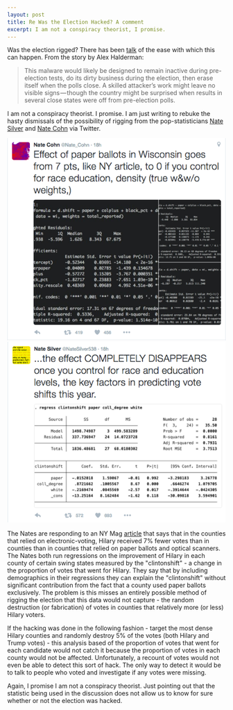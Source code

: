 ```yaml
---
layout: post
title: Re Was the Election Hacked? A comment
excerpt: I am not a conspiracy theorist, I promise.
---
```


Was the election rigged? There has been [talk](https://medium.com/@jhalderm/want-to-know-if-the-election-was-hacked-look-at-the-ballots-c61a6113b0ba#.ehjzgtk8k) of the ease with which this can happen. From the story by Alex Halderman:

> This malware would likely be designed to remain inactive during pre- 
> election tests, do its dirty business during the election, then erase 
> itself when the polls close. A skilled attacker’s work might leave no
> visible signs — though the country might be surprised when results in 
> several close states were off from pre-election polls.

I am not a conspiracy theorist. I promise. I am just writing to rebuke the hasty dismissals of the possibility of rigging from the pop-statisticians [Nate Silver](https://twitter.com/NateSilver538/status/801229000366575616) and [Nate Cohn](https://twitter.com/Nate_Cohn/status/801226924156719104) via Twitter.

![Cohn](./../images/cohn.png)
![Silver](./../images/silver.png)

The Nates are responding to an NY Mag [article](http://nymag.com/daily/intelligencer/2016/11/activists-urge-hillary-clinton-to-challenge-election-results.html) that says that in the counties that relied on electronic-voting, Hilary received 7% fewer votes than in counties than in counties that relied on paper ballots and optical scanners. The Nates both run regressions on the improvement of Hilary in each county of certain swing states measured by the "clintonshift" - a change in the proportion of votes that went for Hilary. They say that by including demographics in their regressions they can explain the "clintonshift" without significant contribution from the fact that a county used paper ballots exclusively. The problem is this misses an entirely possible method of rigging the election that this data would not capture - the random destruction (or fabrication) of votes in counties that relatively more (or less) Hilary voters.

If the hacking was done in the following fashion - target the most dense Hilary counties and randomly destroy 5% of the votes (both Hilary and Trump votes) - this analysis based of the proportion of votes that went for each candidate would not catch it because the proportion of votes in each county would not be affected. Unfortunately, a recount of votes would not even be able to detect this sort of hack. The only way to detect it would be to talk to people who voted and investigate if any votes were missing.

Again, I promise I am not a conspiracy theorist. Just pointing out that the statistic being used in the discussion does not allow us to know for sure whether or not the election was hacked.




